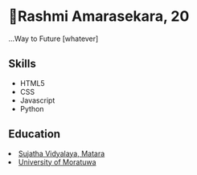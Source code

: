 <html>
<body>
  <h1>👋Rashmi Amarasekara, 20</h1>
  <p>...Way to Future [whatever]</p>
  <h2>Skills</h2>
  <ul>
    <li>HTML5</li>
    <li>CSS</li>
    <li>Javascript</li>
    <li>Python</li>
  </ul>
  <h2>Education</h2>
  <u>
    <li>Sujatha Vidyalaya, Matara</li>
    <li>University of Moratuwa</li>
  </u>
  
                   
</body>
  
</html>
<!---
rash-004/rash-004 is a ✨ special ✨ repository because its `README.md` (this file) appears on your GitHub profile.
You can click the Preview link to take a look at your changes.
--->
